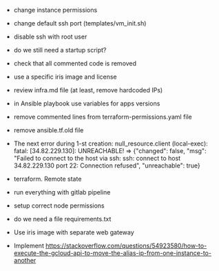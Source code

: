 - change instance permissions
- change default ssh port (templates/vm_init.sh)
- disable ssh with root user
- do we still need a startup script?
- check that all commented code is removed
- use a specific iris image and license
- review infra.md file (at least, remove hardcoded IPs)
- in Ansible playbook use variables for apps versions
- remove commented lines from terraform-permissions.yaml file
- remove ansible.tf.old file

- The next error during 1-st creation:
null_resource.client (local-exec): fatal: [34.82.229.130]: UNREACHABLE! => {"changed": false, "msg": "Failed to connect to the host via ssh: ssh: connect to host 34.82.229.130 port 22: Connection refused", "unreachable": true}

- terraform. Remote state
- run everything with gitlab pipeline
- setup correct node permissions
- do we need a file requirements.txt
- Use iris image with separate web gateway
- Implement https://stackoverflow.com/questions/54923580/how-to-execute-the-gcloud-api-to-move-the-alias-ip-from-one-instance-to-another
